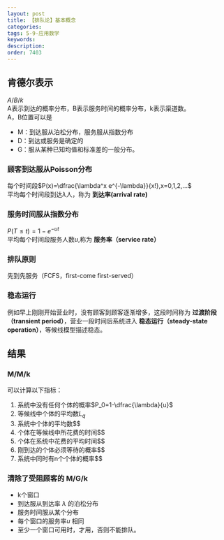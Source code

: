 ```yaml
---
layout: post
title: 【排队论】基本概念
categories:
tags: 5-9-应用数学
keywords:
description:
order: 7403
---
```




## 肯德尔表示
$A/B/k$  
A表示到达的概率分布，B表示服务时间的概率分布，k表示渠道数。  
A，B位置可以是  
- M：到达服从泊松分布，服务服从指数分布
- D：到达或服务是确定的
- G：服从某种已知均值和标准差的一般分布。  


### 顾客到达服从Poisson分布  
每个时间段$P(x)=\dfrac{\lambda^x e^{-\lambda}}{x!},x=0,1,2,...$  
平均每个时间段到达$\lambda$人，称为 **到达率(arrival rate)**  


### 服务时间服从指数分布  
$P(T\leq t)=1-e^{-ut}$  
平均每个时间段服务人数$u$,称为 **服务率（service rate）**  


### 排队原则  
先到先服务（FCFS，first-come first-served）  


### 稳态运行  
例如早上刚刚开始营业时，没有顾客到顾客逐渐增多，这段时间称为 **过渡阶段（transient period）**，营业一段时间后系统进入 **稳态运行（steady-state operation）**，等候线模型描述稳态。  


## 结果
### M/M/k
可以计算以下指标：
1. 系统中没有任何个体的概率$P_0=1-\dfrac{\lambda}{u}$
2. 等候线中个体的平均数$L_q$
3. 系统中个体的平均数$$
4. 个体在等候线中所花费的时间$$
5. 个体在系统中花费的平均时间$$
6. 刚到达的个体必须等待的概率$$
7. 系统中同时有n个个体的概率$$


### 清除了受阻顾客的 M/G/k
- k个窗口
- 到达服从到达率 $\lambda$ 的泊松分布
- 服务时间服从某个分布
- 每个窗口的服务率$u$ 相同  
- 至少一个窗口可用时，才用，否则不能排队。
